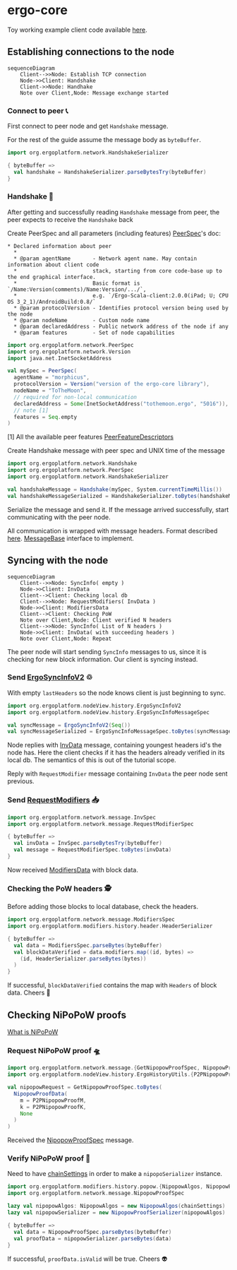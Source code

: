 # ergo-core

Toy working example client code available [here](https://github.com/ccellado/ergo-test-client/tree/main).

## Establishing connections to the node

```mermaid
sequenceDiagram
    Client-->>Node: Establish TCP connection
    Node->>Client: Handshake
    Client->>Node: Handhake
    Note over Client,Node: Message exchange started
```

### Connect to peer 📞
First connect to peer node and get `Handshake` message.

For the rest of the guide assume the message body as `byteBuffer`.
```scala
import org.ergoplatform.network.HandshakeSerializer

{ byteBuffer =>
  val handshake = HandshakeSerializer.parseBytesTry(byteBuffer)
}
```

### Handshake 🤝
After getting and successfully reading `Handshake` message from peer, the peer expects to receive the `Handshake` back

Create PeerSpec and all parameters (including features)
[PeerSpec](src/main/scala/org/ergoplatform/settings/PeerFeatureDescriptors.scala)'s doc:
```
* Declared information about peer
  *
  * @param agentName       - Network agent name. May contain information about client code
  *                        stack, starting from core code-base up to the end graphical interface.
  *                        Basic format is `/Name:Version(comments)/Name:Version/.../`,
  *                        e.g. `/Ergo-Scala-client:2.0.0(iPad; U; CPU OS 3_2_1)/AndroidBuild:0.8/`
  * @param protocolVersion - Identifies protocol version being used by the node
  * @param nodeName        - Custom node name
  * @param declaredAddress - Public network address of the node if any
  * @param features        - Set of node capabilities
```
```scala
import org.ergoplatform.network.PeerSpec
import org.ergoplatform.network.Version
import java.net.InetSocketAddress

val mySpec = PeerSpec(
  agentName = "morphicus",
  protocolVersion = Version("version of the ergo-core library"),
  nodeName = "ToTheMoon",
  // required for non-local communication
  declaredAddress = Some(InetSocketAddress("tothemoon.ergo", "5016")),
  // note [1]
  features = Seq.empty
)
```

[1] All the available peer features [PeerFeatureDescriptors](src/main/scala/org/ergoplatform/settings/PeerFeatureDescriptors.scala)


Create Handshake message with peer spec and UNIX time of the message
```scala
import org.ergoplatform.network.Handshake
import org.ergoplatform.network.PeerSpec
import org.ergoplatform.network.HandshakeSerializer

val handshakeMessage = Handshake(mySpec, System.currentTimeMillis())
val handshakeMessageSerialized = HandshakeSerializer.toBytes(handshakeMessage)
```
Serialize the message and send it.
If the message arrived successfully, start communicating with the peer node.

All communication is wrapped with message headers.
Format described [here](https://docs.ergoplatform.com/dev/p2p/network/#message-format).
[MessageBase](src/main/scala/org/ergoplatform/network/message/MessageBase.scala) interface to implement.

## Syncing with the node

```mermaid
sequenceDiagram
    Client-->>Node: SyncInfo( empty )
    Node->>Client: InvData
    Client-->Client: Checking local db
    Client-->>Node: RequestModifiers( InvData )
    Node->>Client: ModifiersData
    Client-->Client: Checking PoW
    Note over Client,Node: Client verified N headers
    Client-->>Node: SyncInfo( List of N headers )
    Node->>Client: InvData( with succeeding headers )
    Note over Client,Node: Repeat
```

The peer node will start sending `SyncInfo` messages to us, since it is checking for new block information.
Our client is syncing instead.

### Send [ErgoSyncInfoV2](src/main/scala/org/ergoplatform/nodeView/history/ErgoSyncInfo.scala) ♲
With empty `lastHeaders` so the node knows client is just beginning to sync.

```scala
import org.ergoplatform.nodeView.history.ErgoSyncInfoV2
import org.ergoplatform.nodeView.history.ErgoSyncInfoMessageSpec

val syncMessage = ErgoSyncInfoV2(Seq())
val syncMessageSerialized = ErgoSyncInfoMessageSpec.toBytes(syncMessage)
```
Node replies with [InvData](src/main/scala/org/ergoplatform/network/message/InvData.scala) message, containing youngest headers id's the node has.
Here the client checks if it has the headers already verified in its local db. The semantics of this is out of the tutorial scope.

Reply with `RequestModifier` message containing `InvData` the peer node sent previous.

### Send [RequestModifiers](src/main/scala/org/ergoplatform/network/message/RequestModifierSpec.scala) 📥

```scala
import org.ergoplatform.network.message.InvSpec
import org.ergoplatform.network.message.RequestModifierSpec

{ byteBuffer =>
  val invData = InvSpec.parseBytesTry(byteBuffer)
  val message = RequestModifierSpec.toBytes(invData)
}
```
Now received [ModifiersData](src/main/scala/org/ergoplatform/network/message/ModifiersData.scala) with block data.

### Checking the PoW headers 🕵️

Before adding those blocks to local database, check the headers.

```scala
import org.ergoplatform.network.message.ModifiersSpec
import org.ergoplatform.modifiers.history.header.HeaderSerializer

{ byteBuffer =>
  val data = ModifiersSpec.parseBytes(byteBuffer)
  val blockDataVerified = data.modifiers.map((id, bytes) =>
    (id, HeaderSerializer.parseBytes(bytes))
  )
}
```
If successful, `blockDataVerified` contains the map with `Headers` of block data. Cheers 🙌

## Checking NiPoPoW proofs

[What is NiPoPoW](https://docs.ergoplatform.com/dev/protocol/nipopows/)

### Request NiPoPoW proof 🛸

```scala
import org.ergoplatform.network.message.{GetNipopowProofSpec, NipopowProofData}
import org.ergoplatform.nodeView.history.ErgoHistoryUtils.{P2PNipopowProofM, P2PNipopowProofK}

val nipopowRequest = GetNipopowProofSpec.toBytes(
  NipopowProofData(
    m = P2PNipopowProofM,
    k = P2PNipopowProofK,
    None
  )
)
```

Received the [NipopowProofSpec](src/main/scala/org/ergoplatform/network/message/NipopowProofSpec.scala) message.

### Verify NiPoPoW proof 🦾

Need to have [chainSettings](src/main/scala/org/ergoplatform/settings/ChainSettings.scala) in order to make a `nipopoSerializer` instance.

```scala
import org.ergoplatform.modifiers.history.popow.{NipopowAlgos, NipopowProofSerializer}
import org.ergoplatform.network.message.NipopowProofSpec

lazy val nipopowAlgos: NipopowAlgos = new NipopowAlgos(chainSettings)
lazy val nipopowSerializer = new NipopowProofSerializer(nipopowAlgos)

{ byteBuffer =>
  val data = NipopowProofSpec.parseBytes(byteBuffer)
  val proofData = nipopowSerializer.parseBytes(data)
}
```

If successful, `proofData.isValid` will be true. Cheers 👽 